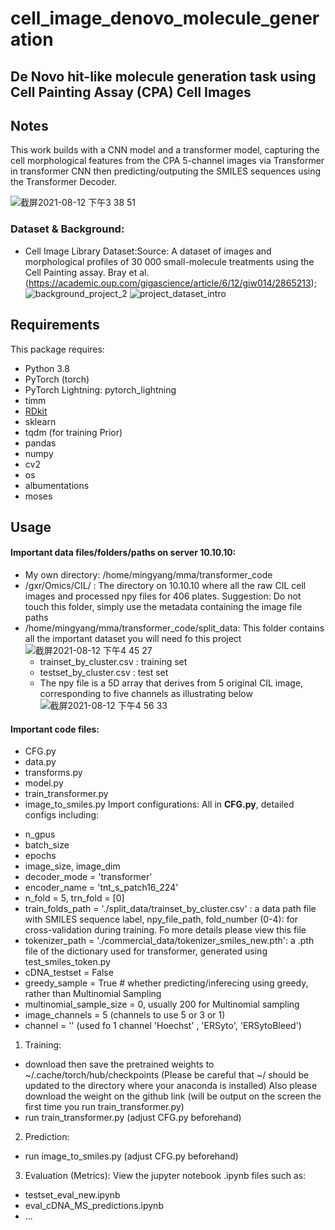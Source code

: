 
# cell_image_denovo_molecule_generation

## De Novo hit-like molecule generation task using Cell Painting Assay (CPA) Cell Images


## Notes
This work builds with a CNN model and a transformer model, capturing the cell morphological features from the CPA 5-channel images via Transformer in transformer CNN then predicting/outputing the SMILES sequences using the Transformer Decoder.

![截屏2021-08-12 下午3 38 51](https://user-images.githubusercontent.com/57332047/129157211-3c29fea1-3fcc-464b-b92c-a46755b1c0ad.png)

### Dataset & Background:
* Cell Image Library Dataset:Source: A dataset of images and morphological profiles of 30 000 small-molecule treatments using the Cell Painting assay. Bray et al.
(https://academic.oup.com/gigascience/article/6/12/giw014/2865213);
![background_project_2](https://user-images.githubusercontent.com/57332047/129159124-4969f049-5d82-4d58-a313-fbbf9279343f.png)
![project_dataset_intro](https://user-images.githubusercontent.com/57332047/129157830-b784c295-8e6c-4607-873f-23fd071cc993.png)



## Requirements

This package requires:

* Python 3.8
* PyTorch (torch)
* PyTorch Lightning: pytorch_lightning
* timm
* [RDkit](http://www.rdkit.org/docs/Install.html)
* sklearn
* tqdm (for training Prior)
* pandas
* numpy
* cv2
* os
* albumentations
* moses

## Usage
#### Important data files/folders/paths on server 10.10.10:
- My own directory: /home/mingyang/mma/transformer_code
- /gxr/Omics/CIL/ : The directory on 10.10.10 where all the raw CIL cell images and processed npy files for 406 plates. Suggestion: Do not touch this folder, simply use the metadata containing the image file paths
- /home/mingyang/mma/transformer_code/split_data: This folder contains all the important dataset you will need fo this project
  ![截屏2021-08-12 下午4 45 27](https://user-images.githubusercontent.com/57332047/129167231-6a182fb0-3128-40e3-8eca-3b708c6a77a9.png)
  - trainset_by_cluster.csv : training set
  - testset_by_cluster.csv : test set
  - The npy file is a 5D array that derives from 5 original CIL image, corresponding to five channels as illustrating below
  ![截屏2021-08-12 下午4 56 33](https://user-images.githubusercontent.com/57332047/129168933-043eeeb5-7c56-49f0-b730-fcd683171741.png)


#### Important code files:
- CFG.py
- data.py
- transforms.py
- model.py
- train_transformer.py
- image_to_smiles.py
Import configurations:
All in **CFG.py**, detailed configs including:
* n_gpus
* batch_size
* epochs
* image_size, image_dim
* decoder_mode = 'transformer'
* encoder_name = 'tnt_s_patch16_224'
* n_fold = 5, trn_fold = [0]
* train_folds_path = './split_data/trainset_by_cluster.csv' : a data path file with SMILES sequence label, npy_file_path, fold_number (0-4): for cross-validation during training. Fo more details please view this file
* tokenizer_path = './commercial_data/tokenizer_smiles_new.pth': a .pth file of the dictionary used for transformer, generated using test_smiles_token.py
* cDNA_testset = False
* greedy_sample = True # whether predicting/inferecing using greedy, rather than Multinomial Sampling
* multinomial_sample_size = 0, usually 200 for Multinomial sampling
* image_channels = 5 (channels to use 5 or 3 or 1)
* channel = '' (used fo 1 channel 'Hoechst' , 'ERSyto', 'ERSytoBleed')

1. Training:
* download then save the pretrained weights to ~/.cache/torch/hub/checkpoints (Please be careful that ~/ should be updated to the directory where your anaconda is installed) Also please download the weight on the github link (will be output on the screen the first time you run train_transformer.py)
* run train_transformer.py (adjust CFG.py beforehand)

2. Prediction:
* run image_to_smiles.py (adjust CFG.py beforehand)

3. Evaluation (Metrics):
View the jupyter notebook .ipynb files such as:
- testset_eval_new.ipynb
- eval_cDNA_MS_predictions.ipynb
- ...










